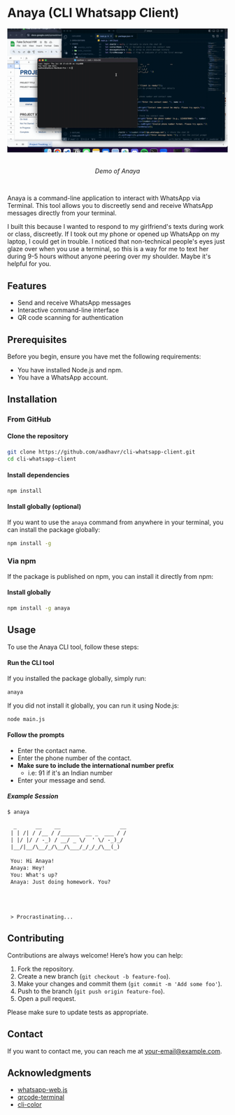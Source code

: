# Anaya (CLI Whatsapp Client)

<div align="center">
  <img src="demo.gif" alt="Demo of Anaya">
  <p align="center"><br>
<i>Demo of Anaya</i></p>
</div>
<br>


Anaya is a command-line application to interact with WhatsApp via Terminal. This tool allows you to discreetly send and receive WhatsApp messages directly from your terminal.

I built this because I wanted to respond to my girlfriend's texts during work or class, discreetly. If I took out my phone or opened up WhatsApp on my laptop, I could get in trouble. I noticed that non-technical people's eyes just glaze over when you use a terminal, so this is a way for me to text her during 9-5 hours without anyone peering over my shoulder. Maybe it's helpful for you.

## Features

- Send and receive WhatsApp messages
- Interactive command-line interface
- QR code scanning for authentication

## Prerequisites

Before you begin, ensure you have met the following requirements:

- You have installed Node.js and npm.
- You have a WhatsApp account.

## Installation

### From GitHub

#### Clone the repository

   ```sh
   git clone https://github.com/aadhavr/cli-whatsapp-client.git
   cd cli-whatsapp-client
   ```

#### Install dependencies

   ```sh
   npm install
   ```

#### Install globally (optional)

   If you want to use the `anaya` command from anywhere in your terminal, you can install the package globally:

   ```sh
   npm install -g
   ```

### Via npm

If the package is published on npm, you can install it directly from npm:

#### Install globally

   ```sh
   npm install -g anaya
   ```

## Usage

To use the Anaya CLI tool, follow these steps:

#### Run the CLI tool

   If you installed the package globally, simply run:

   ```sh
   anaya
   ```

   If you did not install it globally, you can run it using Node.js:

   ```sh
   node main.js
   ```

#### Follow the prompts

- Enter the contact name.
- Enter the phone number of the contact. 
- **Make sure to include the international number prefix**
  - i.e: 91 if it's an Indian number
- Enter your message and send.

#### *Example Session*

   ```
   $ anaya

     _      __    __                   __
    | | /| / /__ / /______  __ _  ___ / /
    | |/ |/ / -_) / __/ _ \/  ' \/ -_)_/ 
    |__/|__/\__/_/\__/\___/_/_/_/\__(_)  
 
    You: Hi Anaya!
    Anaya: Hey!
    You: What's up?
    Anaya: Just doing homework. You?




    > Procrastinating...
   ```


## Contributing

Contributions are always welcome! Here’s how you can help:

1. Fork the repository.
2. Create a new branch (`git checkout -b feature-foo`).
3. Make your changes and commit them (`git commit -m 'Add some foo'`).
4. Push to the branch (`git push origin feature-foo`).
5. Open a pull request.

Please make sure to update tests as appropriate.

## Contact

If you want to contact me, you can reach me at [your-email@example.com](mailto:aadhav.rajesh@gmail.com).

## Acknowledgments

- [whatsapp-web.js](https://github.com/pedroslopez/whatsapp-web.js)
- [qrcode-terminal](https://github.com/gtanner/qrcode-terminal)
- [cli-color](https://github.com/medikoo/cli-color)
